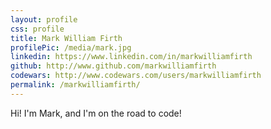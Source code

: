 ```yaml
---
layout: profile
css: profile
title: Mark William Firth
profilePic: /media/mark.jpg
linkedin: https://www.linkedin.com/in/markwilliamfirth
github: http://www.github.com/markwilliamfirth
codewars: http://www.codewars.com/users/markwilliamfirth
permalink: /markwilliamfirth/
---
```


Hi! I'm Mark, and I'm on the road to code!